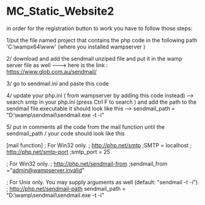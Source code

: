 # MC_Static_Website2
in order for the registration button to work you have to follow those steps:

1/put the file named project that contains the php code in the following path 'C:\wampx64\www' (where you installed wampserver ) 

2/ download and add the sendmail unziped file and put it in the wamp server file as well ---> here is the link : https://www.glob.com.au/sendmail/ 

3/ go to sendmail.ini and paste this code 
<!-------------------
[sendmail]

; you must change mail.mydomain.com to your smtp server,
; or to IIS's "pickup" directory.  (generally C:\Inetpub\mailroot\Pickup)
; emails delivered via IIS's pickup directory cause sendmail to
; run quicker, but you won't get error messages back to the calling
; application.

smtp_server=smtp.gmail.com

; smtp port (normally 25)

smtp_port=465

; SMTPS (SSL) support
;   auto = use SSL for port 465, otherwise try to use TLS
;   ssl  = alway use SSL
;   tls  = always use TLS
;   none = never try to use SSL

smtp_ssl=ssl

; the default domain for this server will be read from the registry
; this will be appended to email addresses when one isn't provided
; if you want to override the value in the registry, uncomment and modify

default_domain=localhost

; log smtp errors to error.log (defaults to same directory as sendmail.exe)
; uncomment to enable logging

error_logfile=error.log

; create debug log as debug.log (defaults to same directory as sendmail.exe)
; uncomment to enable debugging

debug_logfile=debug.log

; if your smtp server requires authentication, modify the following two lines

auth_username=projet.pweb20@gmail.com
auth_password=projectpweb20

; if your smtp server uses pop3 before smtp authentication, modify the 
; following three lines.  do not enable unless it is required.

pop3_server=
pop3_username=
pop3_password=

; force the sender to always be the following email address
; this will only affect the "MAIL FROM" command, it won't modify 
; the "From: " header of the message content

force_sender=

; force the sender to always be the following email address
; this will only affect the "RCTP TO" command, it won't modify 
; the "To: " header of the message content

force_recipient=

; sendmail will use your hostname and your default_domain in the ehlo/helo
; smtp greeting.  you can manually set the ehlo/helo name if required

hostname=localhost

---------->

4/ update your php.ini ( from wampserver by adding this code instead) --> search smtp in your php.ini (press Ctrl F to search ) and add the path to the sendmail file.executable it should look like this --> sendmail_path = "D:\wamp\sendmail\sendmail.exe -t -i" 

5/ put in comments all the code from the mail function until the sendmail_path  / your code should look like this 

[mail function]
; For Win32 only.
; http://php.net/smtp
;SMTP = localhost
; http://php.net/smtp-port
;smtp_port = 25

; For Win32 only.
; http://php.net/sendmail-from
;sendmail_from ="admin@wampserver.invalid"

; For Unix only.  You may supply arguments as well (default: "sendmail -t -i").
; http://php.net/sendmail-path
sendmail_path = "D:\wamp\sendmail\sendmail.exe -t -i"


